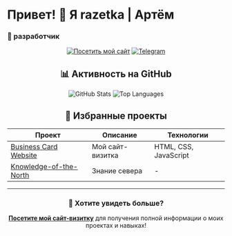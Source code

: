 # Привет! 👋 Я razetka | Артём

### 🎯 разработчик

<div align="center">

[![Посетить мой сайт](https://img.shields.io/badge/🌐_Мой_сайт--визитка-000?style=for-the-badge&logo=google-chrome&logoColor=white)](https://razetka2010.github.io/Business-card-website/)
[![Telegram](https://img.shields.io/badge/Telegram-26A5E4?style=for-the-badge&logo=telegram&logoColor=white)](https://t.me/your_telegram)

## 📊 Активность на GitHub

<div align="center">

![GitHub Stats](https://github-readme-stats.vercel.app/api?username=razetka2010&show_icons=true&theme=radical)
![Top Languages](https://github-readme-stats.vercel.app/api/top-langs/?username=razetka2010&layout=compact&theme=radical)

</div>

## 📁 Избранные проекты

| Проект | Описание | Технологии |
|--------|-----------|------------|
| [Business Card Website](https://razetka2010.github.io/Business-card-website/) | Мой сайт-визитка | HTML, CSS, JavaScript |
| [Knowledge-of-the-North](-) | Знание севера | - |

---

<div align="center">

### 💼 Хотите увидеть больше?
**[Посетите мой сайт-визитку](https://razetka2010.github.io/Business-card-website/)** для получения полной информации о моих проектах и навыках!

</div>
